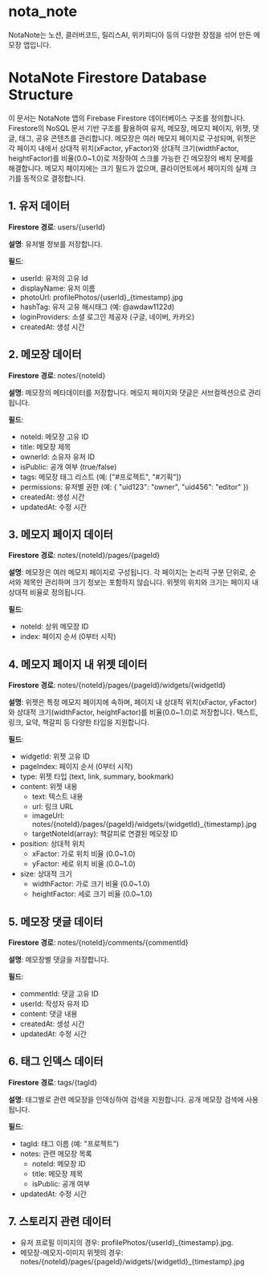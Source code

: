 # nota_note

NotaNote는 노션, 클러버코드, 릴리스AI, 위키피디아 등의 다양한 장점을 섞어 만든 메모장 앱입니다.

# NotaNote Firestore Database Structure

이 문서는 NotaNote 앱의 Firebase Firestore 데이터베이스 구조를 정의합니다. Firestore의 NoSQL 문서 기반 구조를 활용하여 유저, 메모장, 메모지 페이지, 위젯, 댓글, 태그, 공유 콘텐츠를 관리합니다. 메모장은 여러 메모지 페이지로 구성되며, 위젯은 각 페이지 내에서 상대적 위치(xFactor, yFactor)와 상대적 크기(widthFactor, heightFactor)를 비율(0.0~1.0)로 저장하여 스크롤 가능한 긴 메모장의 배치 문제를 해결합니다. 메모지 페이지에는 크기 필드가 없으며, 클라이언트에서 페이지의 실제 크기를 동적으로 결정합니다.

## 1. 유저 데이터

**Firestore 경로**: users/{userId}

**설명**: 유저별 정보를 저장합니다.

**필드**:

- userId: 유저의 고유 Id
- displayName: 유저 이름
- photoUrl: profilePhotos/{userId}_{timestamp}.jpg
- hashTag: 유저 고유 해시태그 (예: @awdaw1122d)
- loginProviders: 소셜 로그인 제공자 (구글, 네이버, 카카오)
- createdAt: 생성 시간

## 2. 메모장 데이터

**Firestore 경로**: notes/{noteId}

**설명**: 메모장의 메타데이터를 저장합니다. 메모지 페이지와 댓글은 서브컬렉션으로 관리됩니다.

**필드**:

- noteId: 메모장 고유 ID
- title: 메모장 제목
- ownerId: 소유자 유저 ID
- isPublic: 공개 여부 (true/false)
- tags: 메모장 태그 리스트 (예: ["#프로젝트", "#기획"])
- permissions: 유저별 권한 (예: { "uid123": "owner", "uid456": "editor" })
- createdAt: 생성 시간
- updatedAt: 수정 시간

## 3. 메모지 페이지 데이터

**Firestore 경로**: notes/{noteId}/pages/{pageId}

**설명**: 메모장은 여러 메모지 페이지로 구성됩니다. 각 페이지는 논리적 구분 단위로, 순서와 제목만 관리하며 크기 정보는 포함하지 않습니다. 위젯의 위치와 크기는 페이지 내 상대적 비율로 정의됩니다.

**필드**:

- noteId: 상위 메모장 ID
- index: 페이지 순서 (0부터 시작)

## 4. 메모지 페이지 내 위젯 데이터

**Firestore 경로**: notes/{noteId}/pages/{pageId}/widgets/{widgetId}

**설명**: 위젯은 특정 메모지 페이지에 속하며, 페이지 내 상대적 위치(xFactor, yFactor)와 상대적 크기(widthFactor, heightFactor)를 비율(0.0~1.0)로 저장합니다. 텍스트, 링크, 요약, 책갈피 등 다양한 타입을 지원합니다.

**필드**:

- widgetId: 위젯 고유 ID
- pageIndex: 페이지 순서 (0부터 시작)
- type: 위젯 타입 (text, link, summary, bookmark)
- content: 위젯 내용
    - text: 텍스트 내용
    - url: 링크 URL
    - imageUrl: notes/{noteId}/pages/{pageId}/widgets/{widgetId}_{timestamp}.jpg
    - targetNoteId(array): 책갈피로 연결된 메모장 ID
- position: 상대적 위치
    - xFactor: 가로 위치 비율 (0.0~1.0)
    - yFactor: 세로 위치 비율 (0.0~1.0)
- size: 상대적 크기
    - widthFactor: 가로 크기 비율 (0.0~1.0)
    - heightFactor: 세로 크기 비율 (0.0~1.0)

## 5. 메모장 댓글 데이터

**Firestore 경로**: notes/{noteId}/comments/{commentId}

**설명**: 메모장별 댓글을 저장합니다.

**필드**:

- commentId: 댓글 고유 ID
- userId: 작성자 유저 ID
- content: 댓글 내용
- createdAt: 생성 시간
- updatedAt: 수정 시간

## 6. 태그 인덱스 데이터

**Firestore 경로**: tags/{tagId}

**설명**: 태그별로 관련 메모장을 인덱싱하여 검색을 지원합니다. 공개 메모장 검색에 사용됩니다.

**필드**:

- tagId: 태그 이름 (예: "프로젝트")
- notes: 관련 메모장 목록
    - noteId: 메모장 ID
    - title: 메모장 제목
    - isPublic: 공개 여부
- updatedAt: 수정 시간

## 7. 스토리지 관련 데이터

- 유저 프로필 이미지의 경우: profilePhotos/{userId}_{timestamp}.jpg.
- 메모장-메모지-이미지 위젯의 경우: notes/{noteId}/pages/{pageId}/widgets/{widgetId}_{timestamp}.jpg

